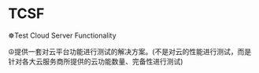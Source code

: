 # TCSF

☸Test Cloud Server Functionality

☮提供一套对云平台功能进行测试的解决方案。(不是对云的性能进行测试，而是针对各大云服务商所提供的云功能数量、完备性进行测试)
